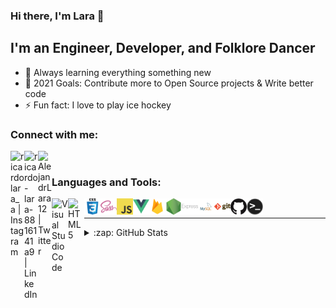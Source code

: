 ### Hi there, I'm Lara 👋

## I'm an Engineer, Developer, and Folklore Dancer

- 🌱 Always learning everything something new
- 🥅 2021 Goals: Contribute more to Open Source projects & Write better code
- ⚡ Fun fact: I love to play ice hockey


### Connect with me:

[<img align="left" alt="ricardolara_a | Instagram" width="22px" src="https://cdn.jsdelivr.net/npm/simple-icons@v3/icons/instagram.svg" />][instagram]
[<img align="left" alt="ricardo-lara-8816141a9 | LinkedIn" width="22px" src="https://cdn.jsdelivr.net/npm/simple-icons@v3/icons/linkedin.svg" />][linkedin]
[<img align="left" alt="AlejandrLara12 | Twitter" width="22px" src="https://cdn.jsdelivr.net/npm/simple-icons@v3/icons/twitter.svg" />][twitter]

<br />

### Languages and Tools:

[<img align="left" alt="Visual Studio Code" width="26px" src="[i-vcode]" />][vcode]
[<img align="left" alt="HTML5" width="26px" src="[i-html]" />][html]
[<img align="left" alt="CSS3" width="26px" src="https://raw.githubusercontent.com/github/explore/80688e429a7d4ef2fca1e82350fe8e3517d3494d/topics/css/css.png" />][css]
[<img align="left" alt="Sass" width="26px" src="https://raw.githubusercontent.com/github/explore/80688e429a7d4ef2fca1e82350fe8e3517d3494d/topics/sass/sass.png" />][sass]
[<img align="left" alt="JavaScript" width="26px" src="https://raw.githubusercontent.com/github/explore/80688e429a7d4ef2fca1e82350fe8e3517d3494d/topics/javascript/javascript.png" />][js]
[<img align="left" alt="Vue" width="26px" src="https://raw.githubusercontent.com/github/explore/80688e429a7d4ef2fca1e82350fe8e3517d3494d/topics/vue/vue.png" />][vue]
[<img align="left" alt="Firebase" width="26px" src="https://raw.githubusercontent.com/github/explore/80688e429a7d4ef2fca1e82350fe8e3517d3494d/topics/firebase/firebase.png" />][firebase]
[<img align="left" alt="Node.js" width="26px" src="https://raw.githubusercontent.com/github/explore/80688e429a7d4ef2fca1e82350fe8e3517d3494d/topics/nodejs/nodejs.png" />][nodejs]
[<img align="left" alt="Express" width="26px" src="https://raw.githubusercontent.com/github/explore/80688e429a7d4ef2fca1e82350fe8e3517d3494d/topics/express/express.png" />][express]
[<img align="left" alt="MySQL" width="26px" src="https://raw.githubusercontent.com/github/explore/80688e429a7d4ef2fca1e82350fe8e3517d3494d/topics/mysql/mysql.png" />][mysql]
[<img align="left" alt="Git" width="26px" src="https://raw.githubusercontent.com/github/explore/80688e429a7d4ef2fca1e82350fe8e3517d3494d/topics/git/git.png" />][git]
[<img align="left" alt="GitHub" width="26px" src="https://raw.githubusercontent.com/github/explore/78df643247d429f6cc873026c0622819ad797942/topics/github/github.png" />][github]
[<img align="left" alt="Terminal" width="26px" src="https://raw.githubusercontent.com/github/explore/80688e429a7d4ef2fca1e82350fe8e3517d3494d/topics/terminal/terminal.png" />][terminal]

<br />

---

<details>
  <summary>:zap: GitHub Stats</summary>

  <img align="left" alt="AlejandrLara12's GitHub Stats" src="https://github-readme-stats.codestackr.vercel.app/api?username=AlejandrLara12&show_icons=true&hide_border=true" />

</details>

<!-- contact links -->
[twitter]: https://twitter.com/AlejandrLara12
[instagram]: https://www.instagram.com/ricardolara_a
[linkedin]: https://www.linkedin.com/in/ricardo-lara-8816141a9

<!-- tools -->
[vcode]: https://code.visualstudio.com/
[html]: https://developer.mozilla.org/es/docs/Web/HTML
[css]: https://developer.mozilla.org/es/docs/Web/CSS
[sass]: https://sass-lang.com/
[js]: https://www.javascript.com/
[vue]: https://vuejs.org/
[firebase]: https://firebase.google.com/
[nodejs]: https://nodejs.org/
[express]: https://expressjs.com/
[mysql]: https://www.mysql.com/
[git]: https://git-scm.com/
[github]: https://github.com/
[terminal]: https://en.wikipedia.org/wiki/Computer_terminal

<!--  icons -->
[i-vcode]: https://raw.githubusercontent.com/github/explore/80688e429a7d4ef2fca1e82350fe8e3517d3494d/topics/visual-studio-code/visual-studio-code.png
[i-html]: https://raw.githubusercontent.com/github/explore/80688e429a7d4ef2fca1e82350fe8e3517d3494d/topics/html/html.png
[i-css]: https://raw.githubusercontent.com/github/explore/80688e429a7d4ef2fca1e82350fe8e3517d3494d/topics/css/css.png
[i-sass]: https://raw.githubusercontent.com/github/explore/80688e429a7d4ef2fca1e82350fe8e3517d3494d/topics/sass/sass.png
[i-js]: https://raw.githubusercontent.com/github/explore/80688e429a7d4ef2fca1e82350fe8e3517d3494d/topics/javascript/javascript.png
[i-vue]: https://raw.githubusercontent.com/github/explore/80688e429a7d4ef2fca1e82350fe8e3517d3494d/topics/vue/vue.png
[i-firebase]: https://raw.githubusercontent.com/github/explore/80688e429a7d4ef2fca1e82350fe8e3517d3494d/topics/firebase/firebase.png
[i-nodejs]: https://raw.githubusercontent.com/github/explore/80688e429a7d4ef2fca1e82350fe8e3517d3494d/topics/nodejs/nodejs.png
[i-express]: https://raw.githubusercontent.com/github/explore/80688e429a7d4ef2fca1e82350fe8e3517d3494d/topics/express/express.png
[i-mysql]: https://raw.githubusercontent.com/github/explore/80688e429a7d4ef2fca1e82350fe8e3517d3494d/topics/mysql/mysql.png
[i-git]: https://raw.githubusercontent.com/github/explore/80688e429a7d4ef2fca1e82350fe8e3517d3494d/topics/git/git.png
[i-github]: https://raw.githubusercontent.com/github/explore/78df643247d429f6cc873026c0622819ad797942/topics/github/github.png
[i-terminal]: https://raw.githubusercontent.com/github/explore/80688e429a7d4ef2fca1e82350fe8e3517d3494d/topics/terminal/terminal.png
